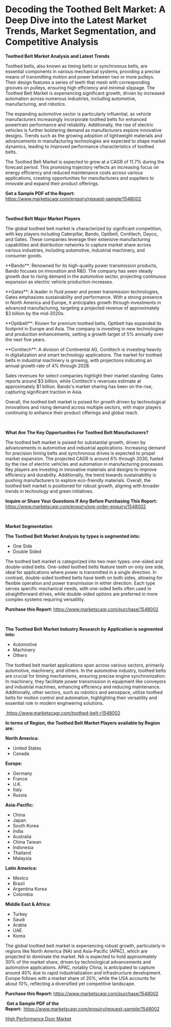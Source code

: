 <p><h1>Decoding the Toothed Belt Market: A Deep Dive into the Latest Market Trends, Market Segmentation, and Competitive Analysis</h1></p><p><strong>Toothed Belt Market Analysis and Latest Trends</strong></p>
<p><p>Toothed belts, also known as timing belts or synchronous belts, are essential components in various mechanical systems, providing a precise means of transmitting motion and power between two or more pulleys. Their design features a series of teeth that mesh with corresponding grooves on pulleys, ensuring high efficiency and minimal slippage. The Toothed Belt Market is experiencing significant growth, driven by increased automation across numerous industries, including automotive, manufacturing, and robotics. </p><p>The expanding automotive sector is particularly influential, as vehicle manufacturers increasingly incorporate toothed belts for enhanced powertrain performance and reliability. Additionally, the rise of electric vehicles is further bolstering demand as manufacturers explore innovative designs. Trends such as the growing adoption of lightweight materials and advancements in manufacturing technologies are expected to shape market dynamics, leading to improved performance characteristics of toothed belts.</p><p>The Toothed Belt Market is expected to grow at a CAGR of 11.7% during the forecast period. This promising trajectory reflects an increasing focus on energy efficiency and reduced maintenance costs across various applications, creating opportunities for manufacturers and suppliers to innovate and expand their product offerings.</p></p>
<p><strong>Get a Sample PDF of the Report:&nbsp;</strong> <a href="https://www.marketscagr.com/enquiry/request-sample/1548002?utm_campaign=1895&utm_medium=2&utm_source=Github&utm_content=ia&utm_term=20022025&utm_id=toothed-belt">https://www.marketscagr.com/enquiry/request-sample/1548002</a></p>
<p>&nbsp;</p>
<p><strong>Toothed Belt Major Market Players</strong></p>
<p><p>The global toothed belt market is characterized by significant competition, with key players including Caterpillar, Bando, Optibelt, Contitech, Dayco, and Gates. These companies leverage their extensive manufacturing capabilities and distribution networks to capture market share across various industries, including automotive, industrial machinery, and consumer goods.</p><p>**Bando**: Renowned for its high-quality power transmission products, Bando focuses on innovation and R&D. The company has seen steady growth due to rising demand in the automotive sector, projecting continuous expansion as electric vehicle production increases.</p><p>**Gates**: A leader in fluid power and power transmission technologies, Gates emphasizes sustainability and performance. With a strong presence in North America and Europe, it anticipates growth through investments in advanced manufacturing, targeting a projected revenue of approximately $3 billion by the mid-2020s.</p><p>**Optibelt**: Known for premium toothed belts, Optibelt has expanded its footprint in Europe and Asia. The company is investing in new technologies and production enhancements, setting a growth target of 5% annually over the next five years.</p><p>**Contitech**: A division of Continental AG, Contitech is investing heavily in digitalization and smart technology applications. The market for toothed belts in industrial machinery is growing, with projections indicating an annual growth rate of 4% through 2028.</p><p>Sales revenues for select companies highlight their market standing: Gates reports around $3 billion, while Contitech's revenues estimate at approximately $1 billion. Bando's market sharing has been on the rise, capturing significant traction in Asia. </p><p>Overall, the toothed belt market is poised for growth driven by technological innovations and rising demand across multiple sectors, with major players continuing to enhance their product offerings and global reach.</p></p>
<p>&nbsp;</p>
<p><strong>What Are The Key Opportunities For Toothed Belt Manufacturers?</strong></p>
<p><p>The toothed belt market is poised for substantial growth, driven by advancements in automotive and industrial applications. Increasing demand for precision timing belts and synchronous drives is expected to propel market expansion. The projected CAGR is around 6% through 2030, fueled by the rise of electric vehicles and automation in manufacturing processes. Key players are investing in innovative materials and designs to improve efficiency and durability. Additionally, the trend towards sustainability is pushing manufacturers to explore eco-friendly materials. Overall, the toothed belt market is positioned for robust growth, aligning with broader trends in technology and green initiatives.</p></p>
<p><strong>Inquire or Share Your Questions If Any Before Purchasing This Report:</strong> <a href="https://www.marketscagr.com/enquiry/pre-order-enquiry/1548002?utm_campaign=1895&utm_medium=2&utm_source=Github&utm_content=ia&utm_term=20022025&utm_id=toothed-belt">https://www.marketscagr.com/enquiry/pre-order-enquiry/1548002</a></p>
<p>&nbsp;</p>
<p><strong>Market Segmentation</strong></p>
<p><strong>The Toothed Belt Market Analysis by types is segmented into:</strong></p>
<p><ul><li>One Side</li><li>Double Sided</li></ul></p>
<p><p>The toothed belt market is categorized into two main types: one-sided and double-sided belts. One-sided toothed belts feature teeth on only one side, ideal for applications where power is transmitted in a single direction. In contrast, double-sided toothed belts have teeth on both sides, allowing for flexible operation and power transmission in either direction. Each type serves specific mechanical needs, with one-sided belts often used in straightforward drives, while double-sided options are preferred in more complex systems requiring versatility.</p></p>
<p><strong>Purchase this Report:&nbsp;</strong><a href="https://www.marketscagr.com/purchase/1548002?utm_campaign=1895&utm_medium=2&utm_source=Github&utm_content=ia&utm_term=20022025&utm_id=toothed-belt">https://www.marketscagr.com/purchase/1548002</a></p>
<p>&nbsp;</p>
<p><strong>The Toothed Belt Market Industry Research by Application is segmented into:</strong></p>
<p><ul><li>Automotive</li><li>Machinery</li><li>Others</li></ul></p>
<p><p>The toothed belt market applications span across various sectors, primarily automotive, machinery, and others. In the automotive industry, toothed belts are crucial for timing mechanisms, ensuring precise engine synchronization. In machinery, they facilitate power transmission in equipment like conveyors and industrial machines, enhancing efficiency and reducing maintenance. Additionally, other sectors, such as robotics and aerospace, utilize toothed belts for motion control and automation, highlighting their versatility and essential role in modern engineering solutions.</p></p>
<p><a href="https://www.marketscagr.com/toothed-belt-r1548002?utm_campaign=1895&utm_medium=2&utm_source=Github&utm_content=ia&utm_term=20022025&utm_id=toothed-belt">&nbsp;https://www.marketscagr.com/toothed-belt-r1548002</a></p>
<p><strong>In terms of Region, the Toothed Belt Market Players available by Region are:</strong></p>
<p>
    <p> <strong> North America: </strong>
        <ul>
            <li>United States</li>
            <li>Canada</li>
        </ul>
        </p> 
    <p> <strong> Europe: </strong>
        <ul>
            <li>Germany</li>
            <li>France</li>
            <li>U.K.</li>
            <li>Italy</li>
            <li>Russia</li>
        </ul>
        </p> 
    <p> <strong> Asia-Pacific: </strong>
        <ul>
            <li>China</li>
            <li>Japan</li>
            <li>South Korea</li>
            <li>India</li>
            <li>Australia</li>
            <li>China Taiwan</li>
            <li>Indonesia</li>
            <li>Thailand</li>
            <li>Malaysia</li>
        </ul>
        </p> 
    <p> <strong> Latin America: </strong>
        <ul>
            <li>Mexico</li>
            <li>Brazil</li>
            <li>Argentina Korea</li>
            <li>Colombia</li>
        </ul>
        </p> 
    <p> <strong> Middle East & Africa: </strong>
        <ul>
            <li>Turkey</li>
            <li>Saudi</li>
            <li>Arabia</li>
            <li>UAE</li>
            <li>Korea</li>
        </ul>
    </p>
    </p>
<p><p>The global toothed belt market is experiencing robust growth, particularly in regions like North America (NA) and Asia-Pacific (APAC), which are projected to dominate the market. NA is expected to hold approximately 30% of the market share, driven by technological advancements and automotive applications. APAC, notably China, is anticipated to capture around 40% due to rapid industrialization and infrastructure development. Europe follows with a market share of 20%, while the USA accounts for about 10%, reflecting a diversified yet competitive landscape.</p></p>
<p><strong>Purchase this Report: </strong><a href="https://www.marketscagr.com/purchase/1548002?utm_campaign=1895&utm_medium=2&utm_source=Github&utm_content=ia&utm_term=20022025&utm_id=toothed-belt">https://www.marketscagr.com/purchase/1548002</a></p>
<p>&nbsp;<strong>Get a Sample PDF of the Report:&nbsp;&nbsp;</strong><a href="https://www.marketscagr.com/enquiry/request-sample/1548002?utm_campaign=1895&utm_medium=2&utm_source=Github&utm_content=ia&utm_term=20022025&utm_id=toothed-belt">https://www.marketscagr.com/enquiry/request-sample/1548002</a></p>
<p><strong></strong></p>
<p><p><a href="https://github.com/mahnoor2003/Market-Research-Report-List-7/blob/main/high-performance-door-market.md?utm_campaign=1895&utm_medium=2&utm_source=Github&utm_content=ia&utm_term=20022025&utm_id=toothed-belt">High Performance Door Market</a></p></p>